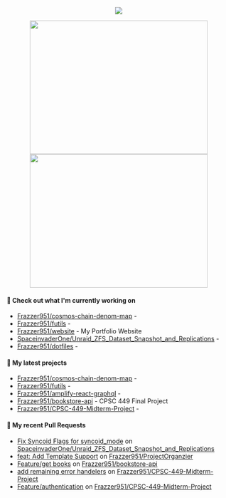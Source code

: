 <p align="center"><a href="https://github.com/Frazzer951/github-readme-stats">
  <img align="center" src="https://github-readme-stats-frazzer951.vercel.app/api?username=Frazzer951&show_icons=true&theme=tokyonight" />
</a></p>

<p align="center"><a href="https://wakatime.com/@Frazzer">
  <img align="center" width="400" height="300" src="https://wakatime.com/share/@Frazzer/e1bdc5dd-addd-4f39-ae41-2a52a1fb3f48.svg" />
</a>
<a href="https://wakatime.com/@Frazzer">
  <img align="center" width="400" height="300" src="https://wakatime.com/share/@Frazzer/95dbf284-50ef-4e85-8eeb-2a0771626837.svg" />
</a></p>

#### 👷 Check out what I'm currently working on

- [Frazzer951/cosmos-chain-denom-map](https://github.com/Frazzer951/cosmos-chain-denom-map) - 
- [Frazzer951/futils](https://github.com/Frazzer951/futils) - 
- [Frazzer951/website](https://github.com/Frazzer951/website) - My Portfolio Website
- [SpaceinvaderOne/Unraid_ZFS_Dataset_Snapshot_and_Replications](https://github.com/SpaceinvaderOne/Unraid_ZFS_Dataset_Snapshot_and_Replications) - 
- [Frazzer951/dotfiles](https://github.com/Frazzer951/dotfiles) - 

#### 🌱 My latest projects

- [Frazzer951/cosmos-chain-denom-map](https://github.com/Frazzer951/cosmos-chain-denom-map) - 
- [Frazzer951/futils](https://github.com/Frazzer951/futils) - 
- [Frazzer951/amplify-react-graphql](https://github.com/Frazzer951/amplify-react-graphql) - 
- [Frazzer951/bookstore-api](https://github.com/Frazzer951/bookstore-api) - CPSC 449 Final Project
- [Frazzer951/CPSC-449-Midterm-Project](https://github.com/Frazzer951/CPSC-449-Midterm-Project) - 

#### 🔨 My recent Pull Requests

- [Fix Syncoid Flags for syncoid_mode](https://github.com/SpaceinvaderOne/Unraid_ZFS_Dataset_Snapshot_and_Replications/pull/18) on [SpaceinvaderOne/Unraid_ZFS_Dataset_Snapshot_and_Replications](https://github.com/SpaceinvaderOne/Unraid_ZFS_Dataset_Snapshot_and_Replications)
- [feat: Add Template Support](https://github.com/Frazzer951/ProjectOrganzier/pull/14) on [Frazzer951/ProjectOrganzier](https://github.com/Frazzer951/ProjectOrganzier)
- [Feature/get books](https://github.com/Frazzer951/bookstore-api/pull/1) on [Frazzer951/bookstore-api](https://github.com/Frazzer951/bookstore-api)
- [add remaining error handelers](https://github.com/Frazzer951/CPSC-449-Midterm-Project/pull/2) on [Frazzer951/CPSC-449-Midterm-Project](https://github.com/Frazzer951/CPSC-449-Midterm-Project)
- [Feature/authentication](https://github.com/Frazzer951/CPSC-449-Midterm-Project/pull/1) on [Frazzer951/CPSC-449-Midterm-Project](https://github.com/Frazzer951/CPSC-449-Midterm-Project)
